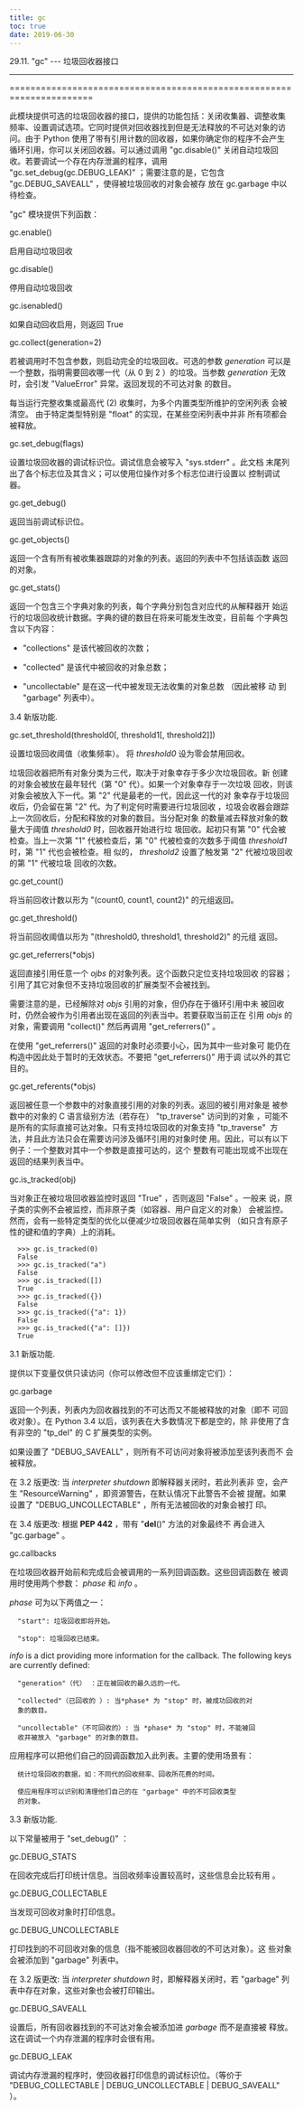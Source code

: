 ```yaml
---
title: gc
toc: true
date: 2019-06-30
---
```

29.11. "gc" --- 垃圾回收器接口
******************************

======================================================================

此模块提供可选的垃圾回收器的接口，提供的功能包括：关闭收集器、调整收集
频率、设置调试选项。它同时提供对回收器找到但是无法释放的不可达对象的访
问。由于 Python 使用了带有引用计数的回收器，如果你确定你的程序不会产生
循环引用，你可以关闭回收器。可以通过调用 "gc.disable()" 关闭自动垃圾回
收。若要调试一个存在内存泄漏的程序，调用 "gc.set_debug(gc.DEBUG_LEAK)"
；需要注意的是，它包含 "gc.DEBUG_SAVEALL" ，使得被垃圾回收的对象会被存
放在 gc.garbage 中以待检查。

"gc" 模块提供下列函数：

gc.enable()

   启用自动垃圾回收

gc.disable()

   停用自动垃圾回收

gc.isenabled()

   如果自动回收启用，则返回 True

gc.collect(generation=2)

   若被调用时不包含参数，则启动完全的垃圾回收。可选的参数 *generation*
   可以是一个整数，指明需要回收哪一代（从 0 到 2 ）的垃圾。当参数
   *generation* 无效时，会引发 "ValueError" 异常。返回发现的不可达对象
   的数目。

   每当运行完整收集或最高代 (2) 收集时，为多个内置类型所维护的空闲列表
   会被清空。 由于特定类型特别是 "float" 的实现，在某些空闲列表中并非
   所有项都会被释放。

gc.set_debug(flags)

   设置垃圾回收器的调试标识位。调试信息会被写入 "sys.stderr" 。此文档
   末尾列出了各个标志位及其含义；可以使用位操作对多个标志位进行设置以
   控制调试器。

gc.get_debug()

   返回当前调试标识位。

gc.get_objects()

   返回一个含有所有被收集器跟踪的对象的列表。返回的列表中不包括该函数
   返回的对象。

gc.get_stats()

   返回一个包含三个字典对象的列表，每个字典分别包含对应代的从解释器开
   始运行的垃圾回收统计数据。字典的键的数目在将来可能发生改变，目前每
   个字典包含以下内容：

   * "collections" 是该代被回收的次数；

   * "collected" 是该代中被回收的对象总数；

   * "uncollectable" 是在这一代中被发现无法收集的对象总数 （因此被移
     动 到 "garbage" 列表中）。

   3.4 新版功能.

gc.set_threshold(threshold0[, threshold1[, threshold2]])

   设置垃圾回收阈值（收集频率）。 将 *threshold0* 设为零会禁用回收。

   垃圾回收器把所有对象分类为三代，取决于对象幸存于多少次垃圾回收。新
   创建的对象会被放在最年轻代（第 "0" 代）。如果一个对象幸存于一次垃圾
   回收，则该对象会被放入下一代。第 "2" 代是最老的一代，因此这一代的对
   象幸存于垃圾回收后，仍会留在第 "2" 代。为了判定何时需要进行垃圾回收
   ，垃圾会收器会跟踪上一次回收后，分配和释放的对象的数目。当分配对象
   的数量减去释放对象的数量大于阈值 *threshold0* 时，回收器开始进行垃
   圾回收。起初只有第 "0" 代会被检查。当上一次第 "1" 代被检查后，第
   "0" 代被检查的次数多于阈值 *threshold1* 时，第 "1" 代也会被检查。相
   似的， *threshold2* 设置了触发第 "2" 代被垃圾回收的第 "1" 代被垃圾
   回收的次数。

gc.get_count()

   将当前回收计数以形为 "(count0, count1, count2)" 的元组返回。

gc.get_threshold()

   将当前回收阈值以形为 "(threshold0, threshold1, threshold2)" 的元组
   返回。

gc.get_referrers(*objs)

   返回直接引用任意一个 *ojbs* 的对象列表。这个函数只定位支持垃圾回收
   的容器；引用了其它对象但不支持垃圾回收的扩展类型不会被找到。

   需要注意的是，已经解除对 *objs* 引用的对象，但仍存在于循环引用中未
   被回收时，仍然会被作为引用者出现在返回的列表当中。若要获取当前正在
   引用 *objs* 的对象，需要调用 "collect()" 然后再调用
   "get_referrers()" 。

   在使用 "get_referrers()" 返回的对象时必须要小心，因为其中一些对象可
   能仍在构造中因此处于暂时的无效状态。不要把 "get_referrers()" 用于调
   试以外的其它目的。

gc.get_referents(*objs)

   返回被任意一个参数中的对象直接引用的对象的列表。返回的被引用对象是
   被参数中的对象的 C 语言级别方法（若存在） "tp_traverse" 访问到的对象
   ，可能不是所有的实际直接可达对象。只有支持垃圾回收的对象支持
   "tp_traverse"  方法，并且此方法只会在需要访问涉及循环引用的对象时使
   用。因此，可以有以下例子：一个整数对其中一个参数是直接可达的，这个
   整数有可能出现或不出现在返回的结果列表当中。

gc.is_tracked(obj)

   当对象正在被垃圾回收器监控时返回 "True" ，否则返回 "False" 。一般来
   说，原子类的实例不会被监控，而非原子类（如容器、用户自定义的对象）
   会被监控。然而，会有一些特定类型的优化以便减少垃圾回收器在简单实例
   （如只含有原子性的键和值的字典）上的消耗。

      >>> gc.is_tracked(0)
      False
      >>> gc.is_tracked("a")
      False
      >>> gc.is_tracked([])
      True
      >>> gc.is_tracked({})
      False
      >>> gc.is_tracked({"a": 1})
      False
      >>> gc.is_tracked({"a": []})
      True

   3.1 新版功能.

提供以下变量仅供只读访问（你可以修改但不应该重绑定它们）：

gc.garbage

   返回一个列表，列表内为回收器找到的不可达而又不能被释放的对象（即不
   可回收对象）。在 Python 3.4 以后，该列表在大多数情况下都是空的，除
   非使用了含有非空的 "tp_del" 的 C 扩展类型的实例。

   如果设置了 "DEBUG_SAVEALL" ，则所有不可访问对象将被添加至该列表而不
   会被释放。

   在 3.2 版更改: 当 *interpreter shutdown* 即解释器关闭时，若此列表非
   空，会产生 "ResourceWarning" ，即资源警告，在默认情况下此警告不会被
   提醒。如果设置了 "DEBUG_UNCOLLECTABLE" ，所有无法被回收的对象会被打
   印。

   在 3.4 版更改: 根据 **PEP 442** ，带有 "__del__()" 方法的对象最终不
   再会进入 "gc.garbage" 。

gc.callbacks

   在垃圾回收器开始前和完成后会被调用的一系列回调函数。这些回调函数在
   被调用时使用两个参数： *phase* 和 *info* 。

   *phase* 可为以下两值之一：

      "start": 垃圾回收即将开始。

      "stop": 垃圾回收已结束。

   *info* is a dict providing more information for the callback.  The
   following keys are currently defined:

      "generation"（代） ：正在被回收的最久远的一代。

      "collected"（已回收的 ）: 当*phase* 为 "stop" 时，被成功回收的对
      象的数目。

      "uncollectable"（不可回收的）: 当 *phase* 为 "stop" 时，不能被回
      收并被放入 "garbage" 的对象的数目。

   应用程序可以把他们自己的回调函数加入此列表。主要的使用场景有：

      统计垃圾回收的数据，如：不同代的回收频率、回收所花费的时间。

      使应用程序可以识别和清理他们自己的在 "garbage" 中的不可回收类型
      的对象。

   3.3 新版功能.

以下常量被用于 "set_debug()" ：

gc.DEBUG_STATS

   在回收完成后打印统计信息。当回收频率设置较高时，这些信息会比较有用
   。

gc.DEBUG_COLLECTABLE

   当发现可回收对象时打印信息。

gc.DEBUG_UNCOLLECTABLE

   打印找到的不可回收对象的信息（指不能被回收器回收的不可达对象）。这
   些对象会被添加到 "garbage" 列表中。

   在 3.2 版更改: 当 *interpreter shutdown* 时，即解释器关闭时，若
   "garbage" 列表中存在对象，这些对象也会被打印输出。

gc.DEBUG_SAVEALL

   设置后，所有回收器找到的不可达对象会被添加进 *garbage* 而不是直接被
   释放。这在调试一个内存泄漏的程序时会很有用。

gc.DEBUG_LEAK

   调试内存泄漏的程序时，使回收器打印信息的调试标识位。（等价于
   "DEBUG_COLLECTABLE | DEBUG_UNCOLLECTABLE | DEBUG_SAVEALL" ）。
